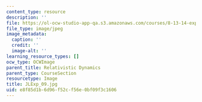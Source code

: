```yaml
---
content_type: resource
description: ''
file: https://ol-ocw-studio-app-qa.s3.amazonaws.com/courses/8-13-14-experimental-physics-i-ii-junior-lab-fall-2016-spring-2017/e8f85d1b6d96f52cf56e0bf09f3c1606_JLExp_09.jpg
file_type: image/jpeg
image_metadata:
  caption: ''
  credit: ''
  image-alt: ''
learning_resource_types: []
ocw_type: OCWImage
parent_title: Relativistic Dynamics
parent_type: CourseSection
resourcetype: Image
title: JLExp_09.jpg
uid: e8f85d1b-6d96-f52c-f56e-0bf09f3c1606
---
```

